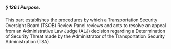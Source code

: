 ##### § 126.1 Purpose. #####

This part establishes the procedures by which a Transportation Security Oversight Board (TSOB) Review Panel reviews and acts to resolve an appeal from an Administrative Law Judge (ALJ) decision regarding a Determination of Security Threat made by the Administrator of the Transportation Security Administration (TSA).